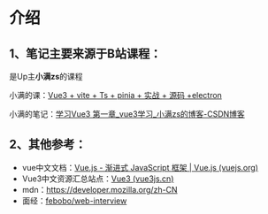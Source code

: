 
# 介绍

## 1、笔记主要来源于B站课程：

是Up主**小满zs**的课程

小满的课：[Vue3 + vite + Ts + pinia + 实战 + 源码 +electron](https://www.bilibili.com/video/BV1dS4y1y7vd/?spm_id_from=333.999.0.0)

小满的笔记：[学习Vue3 第一章_vue3学习_小满zs的博客-CSDN博客](https://xiaoman.blog.csdn.net/article/details/122768533?spm=1001.2014.3001.5502)

## 2、其他参考：

- vue中文文档：[Vue.js - 渐进式 JavaScript 框架 | Vue.js (vuejs.org)](https://cn.vuejs.org/)
- Vue3中文资源汇总站点：[Vue3 (vue3js.cn)](https://vue3js.cn/)
- mdn：https://developer.mozilla.org/zh-CN
- 面经：[febobo/web-interview](https://github.com/febobo/web-interview)


<!-- <todoList></todoList> -->
<!-- 
<script setup>
import todoList from '../components/todoList.vue'
</script> -->